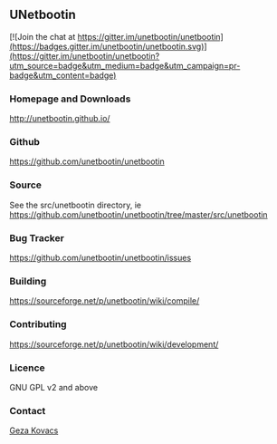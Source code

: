 UNetbootin
----------

[![Join the chat at https://gitter.im/unetbootin/unetbootin](https://badges.gitter.im/unetbootin/unetbootin.svg)](https://gitter.im/unetbootin/unetbootin?utm_source=badge&utm_medium=badge&utm_campaign=pr-badge&utm_content=badge)

### Homepage and Downloads

http://unetbootin.github.io/

### Github

https://github.com/unetbootin/unetbootin

### Source

See the src/unetbootin directory, ie https://github.com/unetbootin/unetbootin/tree/master/src/unetbootin

### Bug Tracker

https://github.com/unetbootin/unetbootin/issues

### Building

https://sourceforge.net/p/unetbootin/wiki/compile/

### Contributing

https://sourceforge.net/p/unetbootin/wiki/development/

### Licence

GNU GPL v2 and above

### Contact

[Geza Kovacs](http://gkovacs.com)

